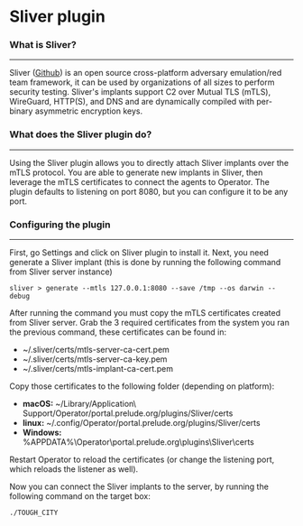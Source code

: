 # Sliver plugin

### What is Sliver?

---

Sliver ([Github](https://github.com/BishopFox/sliver)) is an open source cross-platform adversary emulation/red team framework, it can be used by organizations of all sizes to perform security testing. Sliver's implants support C2 over Mutual TLS (mTLS), WireGuard, HTTP(S), and DNS and are dynamically compiled with per-binary asymmetric encryption keys.

### What does the Sliver plugin do?

---

Using the Sliver plugin allows you to directly attach Sliver implants over the mTLS protocol. You are able to generate new implants in Sliver, then leverage the mTLS certificates to connect the agents to Operator. The plugin defaults to listening on port 8080, but you can configure it to be any port.

### Configuring the plugin

---
 
First, go Settings and click on Sliver plugin to install it.
Next, you need generate a Sliver implant (this is done by running the following command from Sliver server instance)
```shell
sliver > generate --mtls 127.0.0.1:8080 --save /tmp --os darwin --debug
```
After running the command you must copy the mTLS certificates created from Sliver server. 
Grab the 3 required certificates from the system you ran the previous command, these certificates can be found in:

- ~/.sliver/certs/mtls-server-ca-cert.pem
- ~/.sliver/certs/mtls-server-ca-key.pem
- ~/.sliver/certs/mtls-implant-ca-cert.pem

Copy those certificates to the following folder (depending on platform):

- **macOS:** ~/Library/Application\ Support/Operator/portal.prelude.org/plugins/Sliver/certs
- **linux:** ~/.config/Operator/portal.prelude.org/plugins/Sliver/certs
- **Windows:** %APPDATA%\Operator\portal.prelude.org\plugins\Sliver\certs

Restart Operator to reload the certificates (or change the listening port, which reloads the listener as well).

Now you can connect the Sliver implants to the server, by running the following command on the target box:

```shell
./TOUGH_CITY
```
